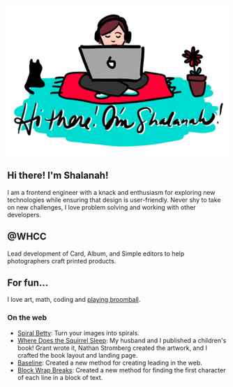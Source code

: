 <img src="https://github.com/shalanah/shalanah/blob/master/shalanah.png?raw=true" />

## Hi there! I'm Shalanah!
I am a frontend engineer with a knack and enthusiasm for exploring new technologies while ensuring that design is user-friendly. Never shy to take on new challenges, I love problem solving and working with other developers.

## @WHCC
Lead development of Card, Album, and Simple editors to help photographers craft printed products. 

## For fun...

I love art, math, coding and [playing broomball](https://youtu.be/jXegEec5dC8?t=1973).

### On the web

- [Spiral Betty](spiralbetty.com): Turn your images into spirals.
- [Where Does the Squirrel Sleep](wheredoesthesquirrelsleep.com): My husband and I published a children's book! Grant wrote it, Nathan Stromberg created the artwork, and I crafted the book layout and landing page.
- [Baseline](https://shalanah.github.io/baseline/): Created a new method for creating leading in the web.
- [Block Wrap Breaks](https://github.com/shalanah/block-wrap-breaks): Created a new method for finding the first character of each line in a block of text.


<!--
**shalanah/shalanah** is a ✨ _special_ ✨ repository because its `README.md` (this file) appears on your GitHub profile.

Here are some ideas to get you started:

- 🔭 I’m currently working on ...
- 🌱 I’m currently learning ...
- 👯 I’m looking to collaborate on ...
- 🤔 I’m looking for help with ...
- 💬 Ask me about ...
- 📫 How to reach me: ...
- 😄 Pronouns: ...
- ⚡ Fun fact: ...
-->
